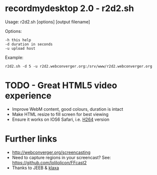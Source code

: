 # recordmydesktop 2.0 - r2d2.sh

Usage: r2d2.sh [options] [output filename]

Options:

	-h this help
	-d duration in seconds
	-u upload host

Example:

	r2d2.sh -d 5 -u r2d2.webconverger.org:/srv/www/r2d2.webconverger.org

# TODO - Great HTML5 video experience

* Improve WebM content, good colours, duration is intact
* Make HTML resize to fill screen for best viewing
* Ensure it works on IOS6 Safari, i.e. [H264](http://en.wikipedia.org/wiki/H.264/MPEG-4_AVC) version

# Further links

* <http://webconverger.org/screencasting>
* Need to capture regions in your screencast? See: <https://github.com/lolilolicon/FFcast2>
* Thanks to JEEB & [klaxa](https://gist.github.com/7dcccbd86fdcce3c4ced)
